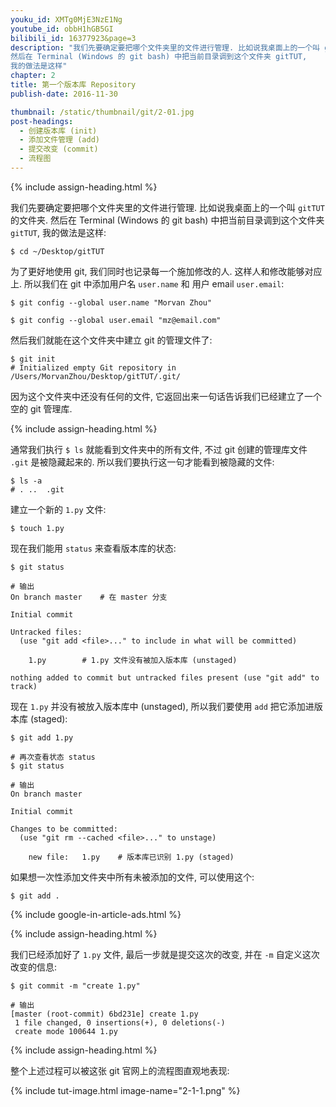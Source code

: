 ```yaml
---
youku_id: XMTg0MjE3NzE1Ng
youtube_id: obbH1hGB5GI
bilibili_id: 16377923&page=3
description: "我们先要确定要把哪个文件夹里的文件进行管理. 比如说我桌面上的一个叫 gitTUT 的文件夹.
然后在 Terminal (Windows 的 git bash) 中把当前目录调到这个文件夹 gitTUT,
我的做法是这样"
chapter: 2
title: 第一个版本库 Repository
publish-date: 2016-11-30

thumbnail: /static/thumbnail/git/2-01.jpg
post-headings:
  - 创建版本库 (init)
  - 添加文件管理 (add)
  - 提交改变 (commit)
  - 流程图
---
```






{% include assign-heading.html %}

我们先要确定要把哪个文件夹里的文件进行管理. 比如说我桌面上的一个叫 `gitTUT` 的文件夹.
然后在 Terminal (Windows 的 git bash) 中把当前目录调到这个文件夹 `gitTUT`,
我的做法是这样: 

```shell
$ cd ~/Desktop/gitTUT
```

为了更好地使用 git, 我们同时也记录每一个施加修改的人. 这样人和修改能够对应上.
所以我们在 git 中添加用户名 `user.name` 和 用户 email `user.email`:

```shell
$ git config --global user.name "Morvan Zhou"

$ git config --global user.email "mz@email.com"
```

然后我们就能在这个文件夹中建立 git 的管理文件了:

```shell
$ git init
# Initialized empty Git repository in /Users/MorvanZhou/Desktop/gitTUT/.git/
```

因为这个文件夹中还没有任何的文件, 它返回出来一句话告诉我们已经建立了一个空的 git 管理库.

{% include assign-heading.html %}

通常我们执行 `$ ls` 就能看到文件夹中的所有文件, 不过 git 创建的管理库文件 `.git` 是被隐藏起来的.
所以我们要执行这一句才能看到被隐藏的文件:

```shell
$ ls -a
# .	..	.git
```

建立一个新的 `1.py` 文件:

```shell
$ touch 1.py
```

现在我们能用 `status` 来查看版本库的状态:

```shell
$ git status

# 输出
On branch master    # 在 master 分支

Initial commit

Untracked files:    
  (use "git add <file>..." to include in what will be committed)

	1.py        # 1.py 文件没有被加入版本库 (unstaged)

nothing added to commit but untracked files present (use "git add" to track)
```

现在 `1.py` 并没有被放入版本库中 (unstaged), 所以我们要使用 `add` 把它添加进版本库 (staged):

```shell
$ git add 1.py

# 再次查看状态 status
$ git status

# 输出
On branch master

Initial commit

Changes to be committed:
  (use "git rm --cached <file>..." to unstage)

	new file:   1.py    # 版本库已识别 1.py (staged)
```

如果想一次性添加文件夹中所有未被添加的文件, 可以使用这个:

```shell
$ git add .
```

{% include google-in-article-ads.html %}

{% include assign-heading.html %}

我们已经添加好了 `1.py` 文件, 最后一步就是提交这次的改变, 并在 `-m` 自定义这次改变的信息:

```shell
$ git commit -m "create 1.py"

# 输出
[master (root-commit) 6bd231e] create 1.py
 1 file changed, 0 insertions(+), 0 deletions(-)
 create mode 100644 1.py
```

{% include assign-heading.html %}

整个上述过程可以被这张 git 官网上的流程图直观地表现:

{% include tut-image.html image-name="2-1-1.png" %}
